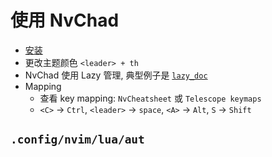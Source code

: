 # 使用 NvChad

* [安装](https://nvchad.com/docs/quickstart/install)
* 更改主题颜色 `<leader> + th`
* NvChad 使用 Lazy 管理, 典型例子是 [`lazy_doc`](https://lazy.folke.io/spec/examples)
* Mapping
	* 查看 key mapping: `NvCheatsheet` 或 `Telescope keymaps` 
	* `<C>` -> `Ctrl`, `<leader>` -> `space`, `<A>` -> `Alt`, `S` -> `Shift`

## `.config/nvim/lua/aut`
<!--stackedit_data:
eyJoaXN0b3J5IjpbMTU4NDg4OTkxMiwtMTczNTMzMTQ3LDEyNT
cxMzk4MjYsLTQ3NzMzNDY2OSw0NzY5NDE1MzBdfQ==
-->